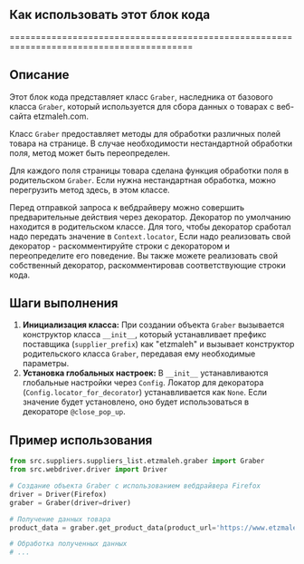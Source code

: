 ## Как использовать этот блок кода
=========================================================================================

Описание
-------------------------
Этот блок кода представляет класс `Graber`, наследника от базового класса `Graber`, который используется для сбора данных о товарах с веб-сайта etzmaleh.com. 

Класс `Graber` предоставляет методы для обработки различных полей товара на странице. В случае необходимости нестандартной обработки поля, метод может быть переопределен.

Для каждого поля страницы товара сделана функция обработки поля в родительском `Graber`.
Если нужна нестандартная обработка, можно перегрузить метод здесь, в этом классе.

Перед отправкой запроса к вебдрайверу можно совершить предварительные действия через декоратор. 
Декоратор по умолчанию находится в родительском классе. Для того, чтобы декоратор сработал надо передать значение 
в `Context.locator`, Если надо реализовать свой декоратор - раскомментируйте строки с декоратором и переопределите его поведение.
Вы также можете реализовать свой собственный декоратор, раскомментировав соответствующие строки кода.


Шаги выполнения
-------------------------
1. **Инициализация класса:** При создании объекта `Graber` вызывается конструктор класса `__init__`, который устанавливает префикс поставщика (`supplier_prefix`) как "etzmaleh" и вызывает конструктор родительского класса `Graber`, передавая ему необходимые параметры.
2. **Установка глобальных настроек:** В `__init__` устанавливаются глобальные настройки через `Config`. Локатор для декоратора (`Config.locator_for_decorator`) устанавливается как `None`. Если значение будет установлено, оно будет использоваться в декораторе `@close_pop_up`.

Пример использования
-------------------------

```python
from src.suppliers.suppliers_list.etzmaleh.graber import Graber
from src.webdriver.driver import Driver

# Создание объекта Graber с использованием вебдрайвера Firefox
driver = Driver(Firefox)
graber = Graber(driver=driver)

# Получение данных товара
product_data = graber.get_product_data(product_url='https://www.etzmaleh.com/product_url')

# Обработка полученных данных
# ...
```